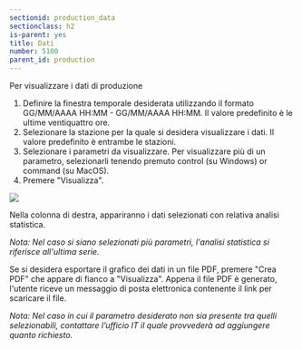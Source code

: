 ```yaml
---
sectionid: production_data
sectionclass: h2
is-parent: yes
title: Dati
number: 5100
parent_id: production
---
```

Per visualizzare i dati di produzione

1. Definire la finestra temporale desiderata utilizzando il formato GG/MM/AAAA HH:MM - GG/MM/AAAA HH:MM. Il valore predefinito è le ultime ventiquattro ore.
2. Selezionare la stazione per la quale si desidera visualizzare i dati. Il valore predefinito è entrambe le stazioni.
3. Selezionare i parametri da visualizzare. Per visualizzare più di un parametro, selezionarli tenendo premuto control (su Windows) or command (su MacOS).
4. Premere "Visualizza".

<img src="{{site.baseurl}}/assets/images/production_data.png">

Nella colonna di destra, appariranno i dati selezionati con relativa analisi statistica.

_Nota: Nel caso si siano selezionati più parametri, l'analisi statistica si riferisce all'ultima serie._

Se si desidera esportare il grafico dei dati in un file PDF, premere "Crea PDF" che appare di fianco a "Visualizza".
Appena il file PDF è generato, l'utente riceve un messaggio di posta elettronica contenente il link per scaricare il file.

_Nota: Nel caso in cui il parametro desiderato non sia presente tra quelli selezionabili, contattare l’ufficio IT il quale provvederà ad aggiungere quanto richiesto._
